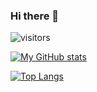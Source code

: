 ### Hi there 👋

![visitors](https://visitor-badge.glitch.me/badge?page_id=jbutterwick.jbutterwick&left_color=282828&right_color=98971a)

[![My GitHub stats](https://github-readme-stats.vercel.app/api?username=jbutterwick&show_icons=true&theme=gruvbox&count_private=true)](https://github.com/jbutterwick/github-readme-stats)

[![Top Langs](https://github-readme-stats.vercel.app/api/top-langs/?username=jbutterwick&layout=compact&theme=gruvbox&count_private=true)](https://github.com/jbutterwick/github-readme-stats)
<!--
**jbutterwick/jbutterwick** is a ✨ _special_ ✨ repository because its `README.md` (this file) appears on your GitHub profile.

Here are some ideas to get you started:

- 🔭 I’m currently working on ...
- 🌱 I’m currently learning ...
- 👯 I’m looking to collaborate on ...
- 🤔 I’m looking for help with ...
- 💬 Ask me about ...
- 📫 How to reach me: ...
- 😄 Pronouns: ...
- ⚡ Fun fact: ...
-->
